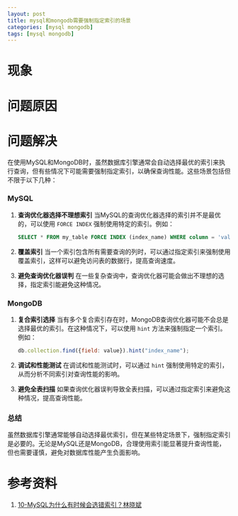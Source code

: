 ```yaml
---
layout: post 
title: mysql和mongodb需要强制指定索引的场景
categories: [mysql mongodb]
tags: [mysql mongodb]
---
```


# 现象

# 问题原因

# 问题解决

在使用MySQL和MongoDB时，虽然数据库引擎通常会自动选择最优的索引来执行查询，但有些情况下可能需要强制指定索引，以确保查询性能。这些场景包括但不限于以下几种：

### MySQL

1. **查询优化器选择不理想索引**
   当MySQL的查询优化器选择的索引并不是最优的，可以使用 `FORCE INDEX` 强制使用特定的索引。例如：
   ```sql
   SELECT * FROM my_table FORCE INDEX (index_name) WHERE column = 'value';
   ```

2. **覆盖索引**
   当一个索引包含所有需要查询的列时，可以通过指定索引来强制使用覆盖索引，这样可以避免访问表的数据行，提高查询速度。

3. **避免查询优化器误判**
   在一些复杂查询中，查询优化器可能会做出不理想的选择，指定索引能避免这种情况。

### MongoDB

1. **复合索引选择**
   当有多个复合索引存在时，MongoDB查询优化器可能不会总是选择最优的索引。在这种情况下，可以使用 `hint` 方法来强制指定一个索引。例如：
   ```javascript
   db.collection.find({field: value}).hint("index_name");
   ```

2. **调试和性能测试**
   在调试和性能测试时，可以通过 `hint` 强制使用特定的索引，从而分析不同索引对查询性能的影响。

3. **避免全表扫描**
   如果查询优化器误判导致全表扫描，可以通过指定索引来避免这种情况，提高查询性能。

### 总结

虽然数据库引擎通常能够自动选择最优索引，但在某些特定场景下，强制指定索引是必要的。无论是MySQL还是MongoDB，合理使用索引能显著提升查询性能，但也需要谨慎，避免对数据库性能产生负面影响。

# 参考资料

1. [10-MySQL为什么有时候会选错索引？林晓斌](https://time.geekbang.org/column/article/71173)